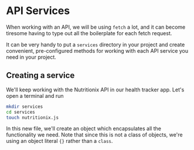 # API Services

When working with an API, we will be using `fetch` a lot, and it can become
tiresome having to type out all the boilerplate for each fetch request.

It can be very handy to put a `services` directory in your project and create
convenient, pre-configured methods for working with each API service you need in
your project.

## Creating a service

We'll keep working with the Nutritionix API in our health tracker app. Let's
open a terminal and run

```bash
mkdir services
cd services
touch nutritionix.js
```

In this new file, we'll create an object which encapsulates all the
functionality we need. Note that since this is not a class of objects, we're
using an object literal `{}` rather than a `class`.

```js

```
